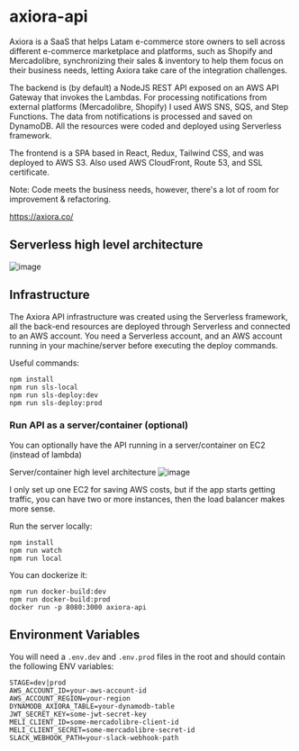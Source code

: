 # axiora-api

Axiora is a SaaS that helps Latam e-commerce store owners to sell across different e-commerce marketplace and platforms, such as Shopify and Mercadolibre, synchronizing their sales & inventory to help them focus on their business needs, letting Axiora take care of the integration challenges.

The backend is (by default) a NodeJS REST API exposed on an AWS API Gateway that invokes the Lambdas. For processing notifications from external platforms (Mercadolibre, Shopify) I used AWS SNS, SQS, and Step Functions. The data from notifications is processed and saved on DynamoDB. All the resources were coded and deployed using Serverless framework.

The frontend is a SPA based in React, Redux, Tailwind CSS, and was deployed to AWS S3. Also used AWS CloudFront, Route 53, and SSL certificate.

Note: Code meets the business needs, however, there's a lot of room for improvement & refactoring.

https://axiora.co/

## Serverless high level architecture
![image](https://github.com/user-attachments/assets/d108e3e5-d98b-460c-9bb9-fea1e0b0ff74)

## Infrastructure

The Axiora API infrastructure was created using the Serverless framework, all the back-end resources are deployed through Serverless and connected to an AWS account. You need a Serverless account, and an AWS account running in your machine/server before executing the deploy commands.

Useful commands:
```
npm install
npm run sls-local
npm run sls-deploy:dev
npm run sls-deploy:prod
```

### Run API as a server/container (optional)

You can optionally have the API running in a server/container on EC2 (instead of lambda)

Server/container high level architecture
![image](https://github.com/user-attachments/assets/d29b1ec3-f0b9-4f43-9024-93fb2e9e289b)

I only set up one EC2 for saving AWS costs, but if the app starts getting traffic, you can have two or more instances, then the load balancer makes more sense.

Run the server locally:
```
npm install
npm run watch
npm run local
```

You can dockerize it:
```
npm run docker-build:dev
npm run docker-build:prod
docker run -p 8080:3000 axiora-api
```

## Environment Variables

You will need a `.env.dev` and `.env.prod` files in the root and should contain the following ENV variables:

```
STAGE=dev|prod
AWS_ACCOUNT_ID=your-aws-account-id
AWS_ACCOUNT_REGION=your-region
DYNAMODB_AXIORA_TABLE=your-dynamodb-table
JWT_SECRET_KEY=some-jwt-secret-key
MELI_CLIENT_ID=some-mercadolibre-client-id
MELI_CLIENT_SECRET=some-mercadolibre-secret-id
SLACK_WEBHOOK_PATH=your-slack-webhook-path
```
